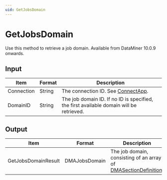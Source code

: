 ```yaml
---
uid: GetJobsDomain
---
```


# GetJobsDomain

Use this method to retrieve a job domain. Available from DataMiner 10.0.9 onwards.

## Input

| Item       | Format | Description                                                                             |
|------------|--------|-----------------------------------------------------------------------------------------|
| Connection | String | The connection ID. See [ConnectApp](xref:ConnectApp).                                    |
| DomainID   | String | The job domain ID. If no ID is specified, the first available domain will be retrieved. |

## Output

| Item | Format | Description |
|--|--|--|
| GetJobsDomainResult | DMAJobsDomain | The job domain, consisting of an array of [DMASectionDefinition](xref:DMASectionDefinition). |
